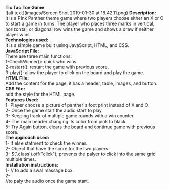 **Tic Tac Toe Game**</br>
![alt text](images/Screen Shot 2019-01-30 at 18.42.11.png)
**Description:**</br>
It is a Pink Panther theme game where two players choose either an X or O to start a game in turns. The player who places three marks in vertical, horizontal, or diagonal row wins the game and shows a draw if neither player wins.</br>
**Technologies used:**</br>
It is a simple game built using JavaScript, HTML, and CSS.</br>
**JavaScript File:**</br>
There are three main functions:</br>
1-CheckWinner(): chick who wins.</br>
2-restart(): restart the game with previous score.</br>
3-play(): allow the player to click on the board and play the game.</br>
**HTML File:**</br>
Add the content for the page, it has a header, table, images, and button.</br>
**CSS File:**</br>
add the style for the HTML page.</br>
**Features Used:**</br>
1- Player choose a picture of panther's foot print instead of X and O.</br>
2- Once the game start the audio start to play.</br>
3- Keeping track of multiple game rounds with a win counter.</br>
4- The main header changing its color from pink to black.</br>
5- Try Again button, clears the board and continue game with previous score. </br>
**The approach used:**</br>
1- If else statment to check the winner.</br>
2- Object that have the score for the two players.</br>
3- $('.class').off("click"); prevents the palyer to click into the same grid multiple times.</br>
**Installation instructions:**</br>
1- <script src="https://unpkg.com/sweetalert/dist/sweetalert.min.js"></script>// to add a swal massage box.</br>
2-  <iframe src="audio/The-Pink-Panther-Theme-Song.mp3" allow="autoplay" id="audio" style="display:none"></iframe></br>
    <audio id="player" autoplay loop></br>
        <source src="audio/The-Pink-Panther-Theme-Song.mp3" type="audio/mp3"></br>
    </audio> //to paly the audio once the game start.</br>